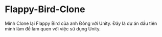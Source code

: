 # Flappy-Bird-Clone
Mình Clone lại Flappy Bird của anh Đông với Unity. Đây là dự án đầu tiên mình làm để làm quen với việc sử dụng Unity.
